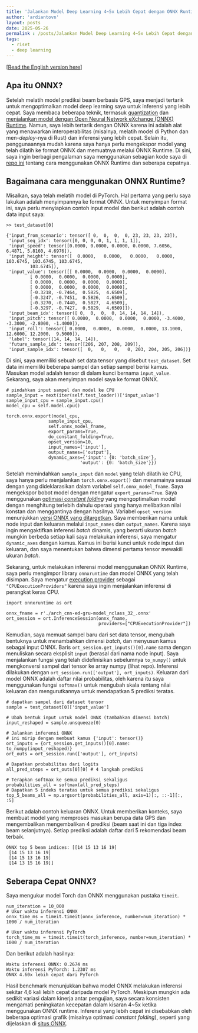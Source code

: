 ```yaml
---
title: 'Jalankan Model Deep Learning 4~5x Lebih Cepat dengan ONNX Runtime'
author: 'ardiantovn'
layout: posts
date: 2025-05-26
permalink : /posts/Jalankan Model Deep Learning 4~5x Lebih Cepat dengan ONNX Runtime
tags:
  - riset
  - deep learning
---
```


[[Read the English version here](https://medium.com/@ardiantovn/run-the-deep-learning-model-4-5x-faster-with-onnx-runtime-760db96cabdb)]
## Apa itu ONNX?

Setelah melatih model prediksi beam berbasis GPS, saya menjadi tertarik untuk mengoptimalkan model deep learning saya untuk inferensi yang lebih cepat. Saya membaca beberapa teknik, termasuk [quantization](https://huggingface.co/docs/optimum/concept_guides/quantization) dan [menjalankan model dengan Open Neural Network eXchange (ONNX) Runtime](https://youtu.be/M4o4YRVba4o). Namun, saya lebih tertarik dengan ONNX karena ini adalah alat yang menawarkan interoperabilitas (misalnya, melatih model di Python dan men-*deploy*-nya di Rust) dan inferensi yang lebih cepat. Selain itu, penggunaannya mudah karena saya hanya perlu mengekspor model yang telah dilatih ke format ONNX dan memuatnya melalui ONNX Runtime. Di sini, saya ingin berbagi pengalaman saya menggunakan sebagian kode saya di [repo ini](https://github.com/ardiantovn/gpsbeam) tentang cara menggunakan ONNX Runtime dan seberapa cepatnya.

## Bagaimana cara menggunakan ONNX Runtime?

Misalkan, saya telah melatih model di PyTorch. Hal pertama yang perlu saya lakukan adalah menyimpannya ke format ONNX. Untuk menyimpan format ini, saya perlu menyiapkan contoh input model dan berikut adalah contoh data input saya:

```
>> test_dataset[0]

{'input_from_scenario': tensor([ 0,  0,  0,  0, 23, 23, 23, 23]),
 'input_seq_idx': tensor([0, 0, 0, 0, 1, 1, 1, 1]),
 'input_speed': tensor([0.0000, 0.0000, 0.0000, 0.0000, 7.6056, 6.4871, 5.8160, 4.6976]),
 'input_height': tensor([  0.0000,   0.0000,   0.0000,   0.0000, 103.6745, 103.6745, 103.6745,
         103.6745]),
 'input_value': tensor([[ 0.0000,  0.0000,  0.0000,  0.0000],
         [ 0.0000,  0.0000,  0.0000,  0.0000],
         [ 0.0000,  0.0000,  0.0000,  0.0000],
         [ 0.0000,  0.0000,  0.0000,  0.0000],
         [-0.3218, -0.7464,  0.5825,  4.6509],
         [-0.3247, -0.7451,  0.5826,  4.6509],
         [-0.3270, -0.7440,  0.5827,  4.6509],
         [-0.3297, -0.7427,  0.5829,  4.6509]]),
 'input_beam_idx': tensor([ 0,  0,  0,  0, 14, 14, 14, 14]),
 'input_pitch': tensor([ 0.0000,  0.0000,  0.0000,  0.0000, -3.4000, -3.3000, -2.8000, -1.4000]),
 'input_roll': tensor([ 0.0000,  0.0000,  0.0000,  0.0000, 13.1000, 12.6000, 12.2000,  9.5000]),
 'label': tensor([14, 14, 14, 14]),
 'future_sample_idx': tensor([206, 207, 208, 209]),
 'input_sample_idx': tensor([  0,   0,   0,   0, 203, 204, 205, 206])}
```

Di sini, saya memiliki sebuah set data tensor yang disebut `test_dataset`. Set data ini memiliki beberapa sampel dan setiap sampel berisi kamus. Masukan model adalah tensor di dalam kunci bernama `input_value`. Sekarang, saya akan menyimpan model saya ke format ONNX.

```
# pindahkan input sampel dan model ke CPU
sample_input = next(iter(self.test_loader))['input_value']
sample_input_cpu = sample_input.cpu()
model_cpu = self.model.cpu()

torch.onnx.export(model_cpu, 
                sample_input_cpu, 
                self.onnx_model_fname,
                export_params=True,
                do_constant_folding=True,
                opset_version=10,
                input_names=['input'],
                output_names=['output'],
                dynamic_axes={'input': {0: 'batch_size'},
                            'output': {0: 'batch_size'}})
```

Setelah memindahkan `sample_input` dan `model` yang telah dilatih ke CPU, saya hanya perlu menjalankan `torch.onnx.export()` dan menamainya sesuai dengan yang dideklarasikan dalam variabel `self.onnx_model_fname`. Saya mengekspor bobot model dengan mengatur `export_params=True`. Saya menggunakan [optimasi *constant folding*](https://www.geeksforgeeks.org/constant-folding/) yang mengoptimalkan model dengan menghitung terlebih dahulu operasi yang hanya melibatkan nilai konstan dan menggantinya dengan hasilnya. Variabel `opset_version` menunjukkan [versi ONNX yang ditargetkan](https://onnx.ai/sklearn-onnx/auto_tutorial/plot_cbegin_opset.html). Saya memberikan nama untuk node input dan keluaran melalui `input_names` dan `output_names`. Karena saya ingin mengaktifkan inferensi *batch* dinamis, yang berarti ukuran *batch* mungkin berbeda setiap kali saya melakukan inferensi, saya mengatur `dynamic_axes` dengan kamus. Kamus ini berisi kunci untuk node input dan keluaran, dan saya menentukan bahwa dimensi pertama tensor mewakili ukuran *batch*.

Sekarang, untuk melakukan inferensi model menggunakan ONNX Runtime, saya perlu mengimpor library `onnxruntime` dan model ONNX yang telah disimpan. Saya mengatur [execution provider](https://onnxruntime.ai/docs/execution-providers/) sebagai `"CPUExecutionProviders"` karena saya ingin menjalankan inferensi di perangkat keras CPU.

```
import onnxruntime as ort

onnx_fname = r'./arch_cnn-ed-gru-model_nclass_32_.onnx'
ort_session = ort.InferenceSession(onnx_fname,
                                   providers=["CPUExecutionProvider"])
```

Kemudian, saya memuat sampel baru dari set data tensor, mengubah bentuknya untuk menambahkan dimensi *batch*, dan menyusun kamus sebagai input ONNX. Baris `ort_session.get_inputs()[0].name` sama dengan menuliskan secara eksplisit `input` (berasal dari nama node input). Saya menjalankan fungsi yang telah didefinisikan sebelumnya `to_numpy()` untuk mengkonversi sampel dari tensor ke array numpy (lihat repo). Inferensi dilakukan dengan `ort_session.run(['output'], ort_inputs)`. Keluaran dari model ONNX adalah daftar nilai probabilitas, oleh karena itu saya menggunakan fungsi `softmax()` untuk mengubah skala rentang nilai keluaran dan mengurutkannya untuk mendapatkan 5 prediksi teratas.

```
# dapatkan sampel dari dataset tensor
sample = test_dataset[0]['input_value']

# Ubah bentuk input untuk model ONNX (tambahkan dimensi batch)
input_reshaped = sample.unsqueeze(0)

# Jalankan inferensi ONNX
# ini mirip dengan membuat kamus {'input': tensor()}
ort_inputs = {ort_session.get_inputs()[0].name: to_numpy(input_reshaped)}
ort_outs = ort_session.run(['output'], ort_inputs)

# Dapatkan probabilitas dari logits
all_pred_steps = ort_outs[0][0] # 4 langkah prediksi

# Terapkan softmax ke semua prediksi sekaligus
probabilities_all = softmax(all_pred_steps)
# Dapatkan 5 indeks teratas untuk semua prediksi sekaligus
top_5_beams_all = np.argsort(probabilities_all, axis=1)[:, ::-1][:, :5]
```

Berikut adalah contoh keluaran ONNX. Untuk memberikan konteks, saya membuat model yang memproses masukan berupa data GPS dan mengembalikan mengembalikan 4 prediksi (beam saat ini dan tiga index beam selanjutnya). Setiap prediksi adalah daftar dari 5 rekomendasi beam terbaik.

```
ONNX top 5 beam indices: [[14 15 13 16 19]
 [14 15 13 16 19]
 [14 15 13 16 19]
 [14 13 15 16 19]]
```

## Seberapa Cepat ONNX?

Saya mengukur model Torch dan ONNX menggunakan pustaka `timeit`.

```
num_iteration = 10_000
# Ukur waktu inferensi ONNX
onnx_time_ms = timeit.timeit(onnx_inference, number=num_iteration) * 1000 / num_iteration

# Ukur waktu inferensi PyTorch
torch_time_ms = timeit.timeit(torch_inference, number=num_iteration) * 1000 / num_iteration
```

Dan berikut adalah hasilnya:

```
Waktu inferensi ONNX: 0.2674 ms
Waktu inferensi PyTorch: 1.2307 ms
ONNX 4.60x lebih cepat dari PyTorch
```

Hasil benchmark menunjukkan bahwa model ONNX melakukan inferensi sekitar 4,6 kali lebih cepat daripada model PyTorch. Meskipun mungkin ada sedikit variasi dalam kinerja antar pengujian, saya secara konsisten mengamati peningkatan kecepatan dalam kisaran 4~5x ketika menggunakan ONNX runtime. Inferensi yang lebih cepat ini disebabkan oleh beberapa optimasi grafik (misalnya optimasi *constant folding*), seperti yang dijelaskan di [situs ONNX](https://onnxruntime.ai/docs/performance/model-optimizations/graph-optimizations.html#graph-optimization-levels). 